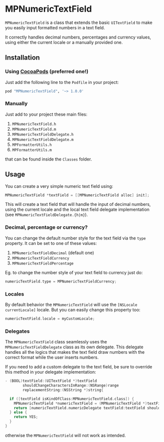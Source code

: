 MPNumericTextField
==================

`MPNumericTextField` is a class that extends the basic `UITextField` to make you easily input formatted numbers in a text field.

It correctly handles decimal numbers, percentages and currency values, using either the current locale or a manually provided one.

Installation
------------

### Using [CocoaPods][cocoapods] (preferred one!)

[cocoapods]: http://cocoapods.org/

Just add the following line to the `Podfile` in your project:

```ruby
pod "MPNumericTextField", '~> 1.0.0'
```

### Manually

Just add to your project these main files:

  1. `MPNumericTextField.h`
  2. `MPNumericTextField.m`
  3. `MPNumericTextFieldDelegate.h`
  4. `MPNumericTextFieldDelegate.m`
  5. `MPFormatterUtils.h`
  6. `MPFormatterUtils.m`

that can be found inside the `Classes` folder.


Usage
-----

You can create a very simple numeric text field using:

```objective-c
MPNumericTextField *textField = [[MPNumericTextField alloc] init];
```

This will create a text field that will handle the input of decimal numbers, using the current locale
and the local text field delegate implementation (see `MPNumericTextFieldDelegate.{h|m}`).

### Decimal, percentage or currency?

You can change the default number style for the text field via the `type` property. It can be set to one of these values:

  1. `MPNumericTextFieldDecimal` (default one)
  2. `MPNumericTextFieldCurrency`
  2. `MPNumericTextFieldPercentage`

Eg. to change the number style of your text field to currency just do:

```objective-c
numericTextField.type = MPNumericTextFieldCurrency;
```

### Locales

By default behavior the `MPNumericTextField` will use the `[NSLocale currentLocale]` locale. But you can easily change this property too:

```objective-c
numericTextField.locale = myCustomLocale;
```

### Delegates

The `MPNumericTextField` class seamlessly uses the `MPNumericTextFieldDelegate` class as its own delegate. This delegate handles all the
logics that makes the text field draw numbers with the correct format while the user inserts numbers.

If you need to add a custom delegate to the text field, be sure to override this method in your delegate implementation:


```objective-c
- (BOOL)textField:(UITextField *)textField
        shouldChangeCharactersInRange:(NSRange)range
        replacementString:(NSString *)string{

  if ([textField isKindOfClass:MPNumericTextField.class]) {
    MPNumericTextField *numericTextField = (MPNumericTextField *)textField;
    return [numericTextField.numericDelegate textField:textField shouldChangeCharactersInRange:range replacementString:string];
  } else {
    return YES;
  }
}
```

otherwise the `MPNumericTextField` will not work as intended.
